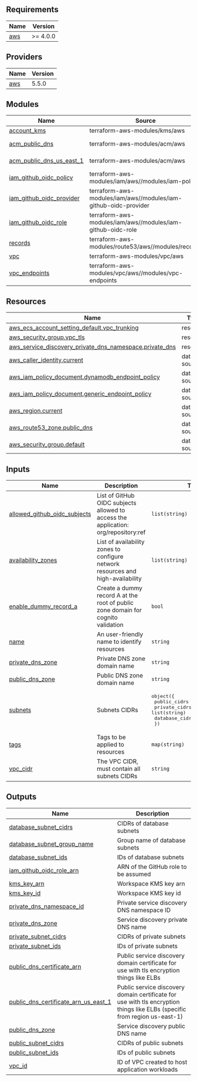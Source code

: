<!-- BEGIN_TF_DOCS -->
## Requirements

| Name | Version |
|------|---------|
| <a name="requirement_aws"></a> [aws](#requirement\_aws) | >= 4.0.0 |

## Providers

| Name | Version |
|------|---------|
| <a name="provider_aws"></a> [aws](#provider\_aws) | 5.5.0 |

## Modules

| Name | Source | Version |
|------|--------|---------|
| <a name="module_account_kms"></a> [account\_kms](#module\_account\_kms) | terraform-aws-modules/kms/aws | ~> 1.0 |
| <a name="module_acm_public_dns"></a> [acm\_public\_dns](#module\_acm\_public\_dns) | terraform-aws-modules/acm/aws | >= 4.3.2 |
| <a name="module_acm_public_dns_us_east_1"></a> [acm\_public\_dns\_us\_east\_1](#module\_acm\_public\_dns\_us\_east\_1) | terraform-aws-modules/acm/aws | >= 4.3.2 |
| <a name="module_iam_github_oidc_policy"></a> [iam\_github\_oidc\_policy](#module\_iam\_github\_oidc\_policy) | terraform-aws-modules/iam/aws//modules/iam-policy | ~> 5.0 |
| <a name="module_iam_github_oidc_provider"></a> [iam\_github\_oidc\_provider](#module\_iam\_github\_oidc\_provider) | terraform-aws-modules/iam/aws//modules/iam-github-oidc-provider | ~> 5.0 |
| <a name="module_iam_github_oidc_role"></a> [iam\_github\_oidc\_role](#module\_iam\_github\_oidc\_role) | terraform-aws-modules/iam/aws//modules/iam-github-oidc-role | ~> 5.0 |
| <a name="module_records"></a> [records](#module\_records) | terraform-aws-modules/route53/aws//modules/records | >= 2.10.2 |
| <a name="module_vpc"></a> [vpc](#module\_vpc) | terraform-aws-modules/vpc/aws | ~> 3.0 |
| <a name="module_vpc_endpoints"></a> [vpc\_endpoints](#module\_vpc\_endpoints) | terraform-aws-modules/vpc/aws//modules/vpc-endpoints | n/a |

## Resources

| Name | Type |
|------|------|
| [aws_ecs_account_setting_default.vpc_trunking](https://registry.terraform.io/providers/hashicorp/aws/latest/docs/resources/ecs_account_setting_default) | resource |
| [aws_security_group.vpc_tls](https://registry.terraform.io/providers/hashicorp/aws/latest/docs/resources/security_group) | resource |
| [aws_service_discovery_private_dns_namespace.private_dns](https://registry.terraform.io/providers/hashicorp/aws/latest/docs/resources/service_discovery_private_dns_namespace) | resource |
| [aws_caller_identity.current](https://registry.terraform.io/providers/hashicorp/aws/latest/docs/data-sources/caller_identity) | data source |
| [aws_iam_policy_document.dynamodb_endpoint_policy](https://registry.terraform.io/providers/hashicorp/aws/latest/docs/data-sources/iam_policy_document) | data source |
| [aws_iam_policy_document.generic_endpoint_policy](https://registry.terraform.io/providers/hashicorp/aws/latest/docs/data-sources/iam_policy_document) | data source |
| [aws_region.current](https://registry.terraform.io/providers/hashicorp/aws/latest/docs/data-sources/region) | data source |
| [aws_route53_zone.public_dns](https://registry.terraform.io/providers/hashicorp/aws/latest/docs/data-sources/route53_zone) | data source |
| [aws_security_group.default](https://registry.terraform.io/providers/hashicorp/aws/latest/docs/data-sources/security_group) | data source |

## Inputs

| Name | Description | Type | Default | Required |
|------|-------------|------|---------|:--------:|
| <a name="input_allowed_github_oidc_subjects"></a> [allowed\_github\_oidc\_subjects](#input\_allowed\_github\_oidc\_subjects) | List of GitHub OIDC subjects allowed to access the application: org/repository:ref | `list(string)` | n/a | yes |
| <a name="input_availability_zones"></a> [availability\_zones](#input\_availability\_zones) | List of availability zones to configure network resources and high-availability | `list(string)` | n/a | yes |
| <a name="input_enable_dummy_record_a"></a> [enable\_dummy\_record\_a](#input\_enable\_dummy\_record\_a) | Create a dummy record A at the root of public zone domain for cognito validation | `bool` | `true` | no |
| <a name="input_name"></a> [name](#input\_name) | An user-friendly name to identify resources | `string` | n/a | yes |
| <a name="input_private_dns_zone"></a> [private\_dns\_zone](#input\_private\_dns\_zone) | Private DNS zone domain name | `string` | n/a | yes |
| <a name="input_public_dns_zone"></a> [public\_dns\_zone](#input\_public\_dns\_zone) | Public DNS zone domain name | `string` | n/a | yes |
| <a name="input_subnets"></a> [subnets](#input\_subnets) | Subnets CIDRs | <pre>object({<br>    public_cidrs   = list(string)<br>    private_cidrs  = list(string)<br>    database_cidrs = list(string)<br>  })</pre> | n/a | yes |
| <a name="input_tags"></a> [tags](#input\_tags) | Tags to be applied to resources | `map(string)` | n/a | yes |
| <a name="input_vpc_cidr"></a> [vpc\_cidr](#input\_vpc\_cidr) | The VPC CIDR, must contain all subnets CIDRs | `string` | n/a | yes |

## Outputs

| Name | Description |
|------|-------------|
| <a name="output_database_subnet_cidrs"></a> [database\_subnet\_cidrs](#output\_database\_subnet\_cidrs) | CIDRs of database subnets |
| <a name="output_database_subnet_group_name"></a> [database\_subnet\_group\_name](#output\_database\_subnet\_group\_name) | Group name of database subnets |
| <a name="output_database_subnet_ids"></a> [database\_subnet\_ids](#output\_database\_subnet\_ids) | IDs of database subnets |
| <a name="output_iam_github_oidc_role_arn"></a> [iam\_github\_oidc\_role\_arn](#output\_iam\_github\_oidc\_role\_arn) | ARN of the GitHub role to be assumed |
| <a name="output_kms_key_arn"></a> [kms\_key\_arn](#output\_kms\_key\_arn) | Workspace KMS key arn |
| <a name="output_kms_key_id"></a> [kms\_key\_id](#output\_kms\_key\_id) | Workspace KMS key id |
| <a name="output_private_dns_namespace_id"></a> [private\_dns\_namespace\_id](#output\_private\_dns\_namespace\_id) | Private service discovery DNS namespace ID |
| <a name="output_private_dns_zone"></a> [private\_dns\_zone](#output\_private\_dns\_zone) | Service discovery private DNS name |
| <a name="output_private_subnet_cidrs"></a> [private\_subnet\_cidrs](#output\_private\_subnet\_cidrs) | CIDRs of private subnets |
| <a name="output_private_subnet_ids"></a> [private\_subnet\_ids](#output\_private\_subnet\_ids) | IDs of private subnets |
| <a name="output_public_dns_certificate_arn"></a> [public\_dns\_certificate\_arn](#output\_public\_dns\_certificate\_arn) | Public service discovery domain certificate for use with tls encryption things like ELBs |
| <a name="output_public_dns_certificate_arn_us_east_1"></a> [public\_dns\_certificate\_arn\_us\_east\_1](#output\_public\_dns\_certificate\_arn\_us\_east\_1) | Public service discovery domain certificate for use with tls encryption things like ELBs (specific from region us-east-1) |
| <a name="output_public_dns_zone"></a> [public\_dns\_zone](#output\_public\_dns\_zone) | Service discovery public DNS name |
| <a name="output_public_subnet_cidrs"></a> [public\_subnet\_cidrs](#output\_public\_subnet\_cidrs) | CIDRs of public subnets |
| <a name="output_public_subnet_ids"></a> [public\_subnet\_ids](#output\_public\_subnet\_ids) | IDs of public subnets |
| <a name="output_vpc_id"></a> [vpc\_id](#output\_vpc\_id) | ID of VPC created to host application workloads |
<!-- END_TF_DOCS -->